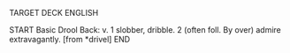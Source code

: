 TARGET DECK
ENGLISH

START
Basic
Drool
Back: v. 1 slobber, dribble. 2 (often foll. By over) admire extravagantly. [from *drivel]
END
